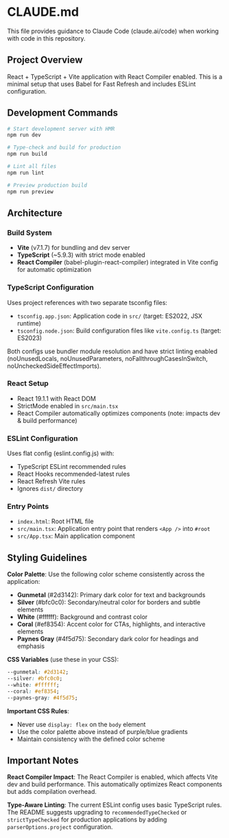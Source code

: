 # CLAUDE.md

This file provides guidance to Claude Code (claude.ai/code) when working with code in this repository.

## Project Overview

React + TypeScript + Vite application with React Compiler enabled. This is a minimal setup that uses Babel for Fast Refresh and includes ESLint configuration.

## Development Commands

```bash
# Start development server with HMR
npm run dev

# Type-check and build for production
npm run build

# Lint all files
npm run lint

# Preview production build
npm run preview
```

## Architecture

### Build System
- **Vite** (v7.1.7) for bundling and dev server
- **TypeScript** (~5.9.3) with strict mode enabled
- **React Compiler** (babel-plugin-react-compiler) integrated in Vite config for automatic optimization

### TypeScript Configuration
Uses project references with two separate tsconfig files:
- `tsconfig.app.json`: Application code in `src/` (target: ES2022, JSX runtime)
- `tsconfig.node.json`: Build configuration files like `vite.config.ts` (target: ES2023)

Both configs use bundler module resolution and have strict linting enabled (noUnusedLocals, noUnusedParameters, noFallthroughCasesInSwitch, noUncheckedSideEffectImports).

### React Setup
- React 19.1.1 with React DOM
- StrictMode enabled in `src/main.tsx`
- React Compiler automatically optimizes components (note: impacts dev & build performance)

### ESLint Configuration
Uses flat config (eslint.config.js) with:
- TypeScript ESLint recommended rules
- React Hooks recommended-latest rules
- React Refresh Vite rules
- Ignores `dist/` directory

### Entry Points
- `index.html`: Root HTML file
- `src/main.tsx`: Application entry point that renders `<App />` into `#root`
- `src/App.tsx`: Main application component

## Styling Guidelines

**Color Palette**: Use the following color scheme consistently across the application:
- **Gunmetal** (#2d3142): Primary dark color for text and backgrounds
- **Silver** (#bfc0c0): Secondary/neutral color for borders and subtle elements
- **White** (#ffffff): Background and contrast color
- **Coral** (#ef8354): Accent color for CTAs, highlights, and interactive elements
- **Paynes Gray** (#4f5d75): Secondary dark color for headings and emphasis

**CSS Variables** (use these in your CSS):
```css
--gunmetal: #2d3142;
--silver: #bfc0c0;
--white: #ffffff;
--coral: #ef8354;
--paynes-gray: #4f5d75;
```

**Important CSS Rules**:
- Never use `display: flex` on the `body` element
- Use the color palette above instead of purple/blue gradients
- Maintain consistency with the defined color scheme

## Important Notes

**React Compiler Impact**: The React Compiler is enabled, which affects Vite dev and build performance. This automatically optimizes React components but adds compilation overhead.

**Type-Aware Linting**: The current ESLint config uses basic TypeScript rules. The README suggests upgrading to `recommendedTypeChecked` or `strictTypeChecked` for production applications by adding `parserOptions.project` configuration.
